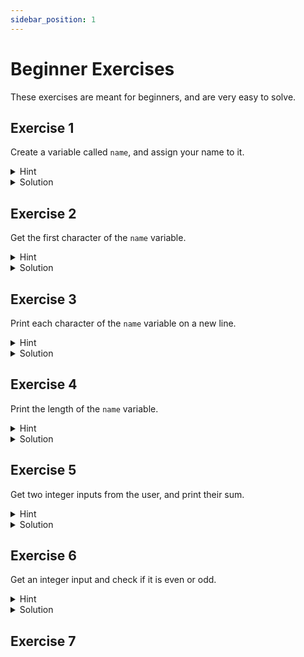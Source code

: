 ```yaml
---
sidebar_position: 1
---
```


# Beginner Exercises

These exercises are meant for beginners, and are very easy to solve.

## Exercise 1

Create a variable called `name`, and assign your name to it.

<details><summary>Hint</summary>
<p>
    
Create a variable called `name`, and assign your name to it!
    
</p>
</details>

<details><summary>Solution</summary>

```python
name = "Raj"
```

</details>

## Exercise 2

Get the first character of the `name` variable.

<details><summary>Hint</summary>
<p>

Use the `[]` operator to get the first character of the `name` variable.

</p>

</details>

<details><summary>Solution</summary>

```python
name = "MyName"
print(name[0])
```

</details>

## Exercise 3

Print each character of the `name` variable on a new line.

<details><summary>Hint</summary>
<p>

Use a `for` loop to iterate through the `name` variable.

</p>

</details>

<details><summary>Solution</summary>

```python
name = "MyName"

for char in name:
    print(char)
```

</details>



## Exercise 4

Print the length of the `name` variable.

<details><summary>Hint</summary>

<p>

Use the `len()` function to get the length of the `name` variable.

</p>

</details>

<details><summary>Solution</summary>


```python
name = "MyName"

print(len(name))
```

</details>

## Exercise 5

Get two integer inputs from the user, and print their sum.

<details><summary>Hint</summary>

<p>

Use the `input()` function to get the inputs from the user, and use the `int()` function to convert them to integers.

</p>

</details>

<details><summary>Solution</summary>

```python
num1 = int(input("Enter a number: "))
num2 = int(input("Enter another number: "))
print(num1 + num2)
```

</details>


## Exercise 6

Get an integer input and check if it is even or odd.

<details><summary>Hint</summary>

<p>

Use the `input()` function to get the input from the user, and use the `int()` function to convert it to an integer.
Then, use the `%` operator to check if the number is even or odd.

</p>

</details>

<details><summary>Solution</summary>

```python
num = int(input("Enter a number: "))

if num % 2 == 0:
    print("Even")
else:
    print("Odd")
```

</details>

## Exercise 7

